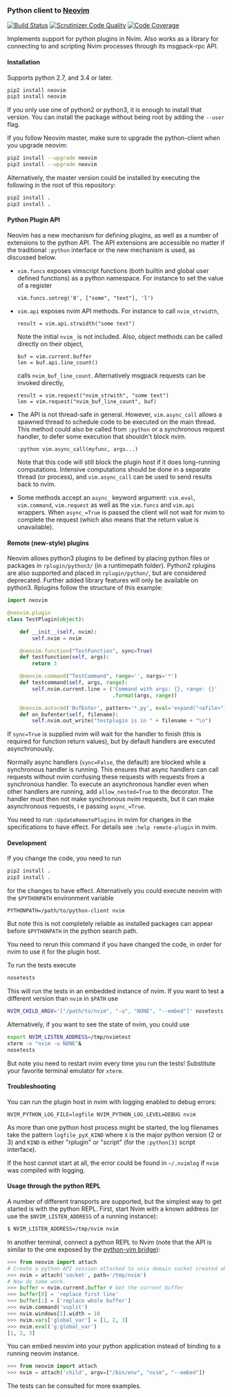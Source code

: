 ### Python client to [Neovim](https://github.com/neovim/neovim)

[![Build Status](https://travis-ci.org/neovim/python-client.svg?branch=master)](https://travis-ci.org/neovim/python-client)
[![Scrutinizer Code Quality](https://scrutinizer-ci.com/g/neovim/python-client/badges/quality-score.png?b=master)](https://scrutinizer-ci.com/g/neovim/python-client/?branch=master)
[![Code Coverage](https://scrutinizer-ci.com/g/neovim/python-client/badges/coverage.png?b=master)](https://scrutinizer-ci.com/g/neovim/python-client/?branch=master)

Implements support for python plugins in Nvim. Also works as a library for
connecting to and scripting Nvim processes through its msgpack-rpc API.

#### Installation

Supports python 2.7, and 3.4 or later.

```sh
pip2 install neovim
pip3 install neovim
```

If you only use one of python2 or python3, it is enough to install that
version. You can install the package without being root by adding the `--user`
flag.

If you follow Neovim master, make sure to upgrade the python-client when you
upgrade neovim:
```sh
pip2 install --upgrade neovim
pip3 install --upgrade neovim
```

Alternatively, the master version could be installed by executing the following
in the root of this repository:
```sh
pip2 install .
pip3 install .
```

#### Python Plugin API

Neovim has a new mechanism for defining plugins, as well as a number of
extensions to the python API. The API extensions are accessible no matter if the
traditional `:python` interface or the new mechanism is used, as discussed
below.

* `vim.funcs` exposes vimscript functions (both builtin and global user defined
  functions) as a python namespace. For instance to set the value of a register
  ```
  vim.funcs.setreg('0', ["some", "text"], 'l')
  ```

* `vim.api` exposes nvim API methods. For instance to call `nvim_strwidth`,
  ```
  result = vim.api.strwidth("some text")
  ```
  Note the initial `nvim_` is not included. Also, object methods can be called
  directly on their object,
  ```
  buf = vim.current.buffer
  len = buf.api.line_count()
  ```
  calls `nvim_buf_line_count`. Alternatively msgpack requests can be invoked
  directly,
  ```
  result = vim.request("nvim_strwith", "some text")
  len = vim.request("nvim_buf_line_count", buf)
  ```

* The API is not thread-safe in general. However, `vim.async_call` allows a
  spawned thread to schedule code to be executed on the main thread. This method
  could also be called from `:python` or a synchronous request handler, to defer
  some execution that shouldn't block nvim.
  ```
  :python vim.async_call(myfunc, args...)

  ```
  Note that this code will still block the plugin host if it does long-running
  computations. Intensive computations should be done in a separate thread (or
  process), and `vim.async_call` can be used to send results back to nvim.

* Some methods accept an `async_` keyword argument: `vim.eval`, `vim.command`,
  `vim.request` as well as the `vim.funcs` and `vim.api` wrappers.  When
  `async_=True` is passed the client will not wait for nvim to complete the
  request (which also means that the return value is unavailable).

#### Remote (new-style) plugins

Neovim allows python3 plugins to be defined by placing python files or packages
in `rplugin/python3/` (in a runtimepath folder). Python2 rplugins are also
supported and placed in `rplugin/python/`, but are considered deprecated.
Further added library features will only be available on python3. Rplugins follow
the structure of this example:

```python
import neovim

@neovim.plugin
class TestPlugin(object):

    def __init__(self, nvim):
        self.nvim = nvim

    @neovim.function("TestFunction", sync=True)
    def testfunction(self, args):
        return 3

    @neovim.command("TestCommand", range='', nargs='*')
    def testcommand(self, args, range):
        self.nvim.current.line = ('Command with args: {}, range: {}'
                                  .format(args, range))

    @neovim.autocmd('BufEnter', pattern='*.py', eval='expand("<afile>")', sync=True)
    def on_bufenter(self, filename):
        self.nvim.out_write("testplugin is in " + filename + "\n")
```

If `sync=True` is supplied nvim will wait for the handler to finish (this is
required for function return values), but by default handlers are executed
asynchronously.

Normally async handlers (`sync=False`, the default) are blocked while a
synchronous handler is running. This ensures that async handlers can call
requests without nvim confusing these requests with requests from a synchronous
handler. To execute an asynchronous handler even when other handlers are
running, add `allow_nested=True` to the decorator. The handler must then not
make synchronous nvim requests, but it can make asynchronous requests, i e
passing `async_=True`.

You need to run `:UpdateRemotePlugins` in nvim for changes in the specifications
to have effect. For details see `:help remote-plugin` in nvim.

#### Development

If you change the code, you need to run
```sh
pip2 install .
pip3 install .
```
for the changes to have effect. Alternatively you could execute neovim
with the `$PYTHONPATH` environment variable
```
PYTHONPATH=/path/to/python-client nvim
```
But note this is not completely reliable as installed packages can appear before
`$PYTHONPATH` in the python search path.

You need to rerun this command if you have changed the code, in order for nvim
to use it for the plugin host.

To run the tests execute

```sh
nosetests
```

This will run the tests in an embedded instance of nvim.
If you want to test a different version than `nvim` in `$PATH` use
```sh
NVIM_CHILD_ARGV='["/path/to/nvim", "-u", "NONE", "--embed"]' nosetests
```

Alternatively, if you want to see the state of nvim, you could use

```sh
export NVIM_LISTEN_ADDRESS=/tmp/nvimtest
xterm -e "nvim -u NONE"&
nosetests
```

But note you need to restart nvim every time you run the tests! Substitute your
favorite terminal emulator for `xterm`.

#### Troubleshooting

You can run the plugin host in nvim with logging enabled to debug errors:
```
NVIM_PYTHON_LOG_FILE=logfile NVIM_PYTHON_LOG_LEVEL=DEBUG nvim
```
As more than one python host process might be started, the log filenames take
the pattern `logfile_pyX_KIND` where `X` is the major python version (2 or 3)
and `KIND` is either "rplugin" or "script" (for the `:python[3]`
script interface).

If the host cannot start at all, the error could be found in `~/.nvimlog` if
`nvim` was compiled with logging.

#### Usage through the python REPL

A number of different transports are supported, but the simplest way to get
started is with the python REPL. First, start Nvim with a known address (or use
the `$NVIM_LISTEN_ADDRESS` of a running instance): 

```sh
$ NVIM_LISTEN_ADDRESS=/tmp/nvim nvim
```

In another terminal, connect a python REPL to Nvim (note that the API is similar
to the one exposed by the [python-vim
bridge](http://vimdoc.sourceforge.net/htmldoc/if_pyth.html#python-vim)):

```python
>>> from neovim import attach
# Create a python API session attached to unix domain socket created above:
>>> nvim = attach('socket', path='/tmp/nvim')
# Now do some work. 
>>> buffer = nvim.current.buffer # Get the current buffer
>>> buffer[0] = 'replace first line'
>>> buffer[:] = ['replace whole buffer']
>>> nvim.command('vsplit')
>>> nvim.windows[1].width = 10
>>> nvim.vars['global_var'] = [1, 2, 3]
>>> nvim.eval('g:global_var')
[1, 2, 3]
```

You can embed neovim into your python application instead of binding to a
running neovim instance.

```python
>>> from neovim import attach
>>> nvim = attach('child', argv=["/bin/env", "nvim", "--embed"])
```

The tests can be consulted for more examples.
